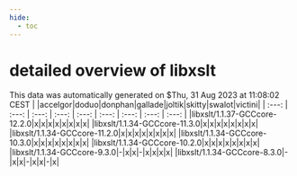 ```yaml
---
hide:
  - toc
---
```


detailed overview of libxslt
============================


This data was automatically generated on $Thu, 31 Aug 2023 at 11:08:02 CEST
| |accelgor|doduo|donphan|gallade|joltik|skitty|swalot|victini|
| :---: | :---: | :---: | :---: | :---: | :---: | :---: | :---: | :---: |
|libxslt/1.1.37-GCCcore-12.2.0|x|x|x|x|x|x|x|x|
|libxslt/1.1.34-GCCcore-11.3.0|x|x|x|x|x|x|x|x|
|libxslt/1.1.34-GCCcore-11.2.0|x|x|x|x|x|x|x|x|
|libxslt/1.1.34-GCCcore-10.3.0|x|x|x|x|x|x|x|x|
|libxslt/1.1.34-GCCcore-10.2.0|x|x|x|x|x|x|x|x|
|libxslt/1.1.34-GCCcore-9.3.0|-|x|x|-|x|x|x|x|
|libxslt/1.1.34-GCCcore-8.3.0|-|x|x|-|x|x|-|x|
